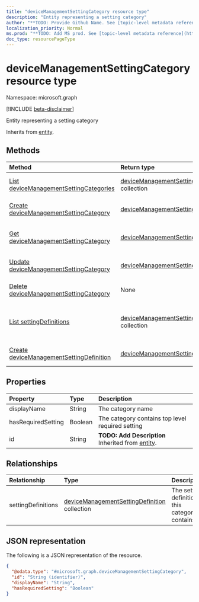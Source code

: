 ```yaml
---
title: "deviceManagementSettingCategory resource type"
description: "Entity representing a setting category"
author: "**TODO: Provide Github Name. See [topic-level metadata reference](https://msgo.azurewebsites.net/add/document/guidelines/metadata.html#topic-level-metadata)**"
localization_priority: Normal
ms.prod: "**TODO: Add MS prod. See [topic-level metadata reference](https://msgo.azurewebsites.net/add/document/guidelines/metadata.html#topic-level-metadata)**"
doc_type: resourcePageType
---
```


# deviceManagementSettingCategory resource type

Namespace: microsoft.graph

[!INCLUDE [beta-disclaimer](../../includes/beta-disclaimer.md)]

Entity representing a setting category


Inherits from [entity](../resources/entity.md).

## Methods
|Method|Return type|Description|
|:---|:---|:---|
|[List deviceManagementSettingCategories](../api/devicemanagementsettingcategory-list.md)|[deviceManagementSettingCategory](../resources/devicemanagementsettingcategory.md) collection|Get a list of the [deviceManagementSettingCategory](../resources/devicemanagementsettingcategory.md) objects and their properties.|
|[Create deviceManagementSettingCategory](../api/devicemanagementsettingcategory-create.md)|[deviceManagementSettingCategory](../resources/devicemanagementsettingcategory.md)|Create a new [deviceManagementSettingCategory](../resources/devicemanagementsettingcategory.md) object.|
|[Get deviceManagementSettingCategory](../api/devicemanagementsettingcategory-get.md)|[deviceManagementSettingCategory](../resources/devicemanagementsettingcategory.md)|Read the properties and relationships of a [deviceManagementSettingCategory](../resources/devicemanagementsettingcategory.md) object.|
|[Update deviceManagementSettingCategory](../api/devicemanagementsettingcategory-update.md)|[deviceManagementSettingCategory](../resources/devicemanagementsettingcategory.md)|Update the properties of a [deviceManagementSettingCategory](../resources/devicemanagementsettingcategory.md) object.|
|[Delete deviceManagementSettingCategory](../api/devicemanagementsettingcategory-delete.md)|None|Deletes a [deviceManagementSettingCategory](../resources/devicemanagementsettingcategory.md) object.|
|[List settingDefinitions](../api/devicemanagementsettingcategory-list-settingdefinitions.md)|[deviceManagementSettingDefinition](../resources/devicemanagementsettingdefinition.md) collection|Get the deviceManagementSettingDefinition resources from the settingDefinitions navigation property.|
|[Create deviceManagementSettingDefinition](../api/devicemanagementsettingcategory-post-settingdefinitions.md)|[deviceManagementSettingDefinition](../resources/devicemanagementsettingdefinition.md)|Create a new deviceManagementSettingDefinition object.|

## Properties
|Property|Type|Description|
|:---|:---|:---|
|displayName|String|The category name|
|hasRequiredSetting|Boolean|The category contains top level required setting|
|id|String|**TODO: Add Description** Inherited from [entity](../resources/entity.md).|

## Relationships
|Relationship|Type|Description|
|:---|:---|:---|
|settingDefinitions|[deviceManagementSettingDefinition](../resources/devicemanagementsettingdefinition.md) collection|The setting definitions this category contains|

## JSON representation
The following is a JSON representation of the resource.
<!-- {
  "blockType": "resource",
  "keyProperty": "id",
  "@odata.type": "microsoft.graph.deviceManagementSettingCategory",
  "baseType": "microsoft.graph.entity",
  "openType": false
}
-->
``` json
{
  "@odata.type": "#microsoft.graph.deviceManagementSettingCategory",
  "id": "String (identifier)",
  "displayName": "String",
  "hasRequiredSetting": "Boolean"
}
```

